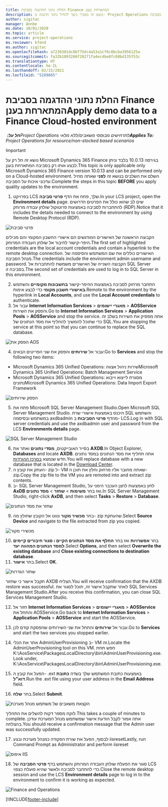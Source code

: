 ```yaml
---
title: החלת נתוני ההדגמה בסביבת Finance המתארחת בענן
description: נושא זה מסביר כיצד להחיל נתוני הדגמה מ- Project Operations בסביבת Dynamics 365 Finance המתארחת בענן.
author: sigitac
manager: Annbe
ms.date: 10/01/2020
ms.topic: article
ms.service: project-operations
ms.reviewer: kfend
ms.author: sigitac
ms.openlocfilehash: a7239301dc8b775dc4a53a1cf6c0bcba3956125a
ms.sourcegitcommit: fa32b1893286f20271fa4ec4be8fc68bd135f53c
ms.translationtype: HT
ms.contentlocale: he-IL
ms.lasthandoff: 02/15/2021
ms.locfileid: "5289865"
---
```

# <a name="apply-demo-data-to-a-finance-cloud-hosted-environment"></a><span data-ttu-id="f84e1-103">החלת נתוני ההדגמה בסביבת Finance המתארחת בענן</span><span class="sxs-lookup"><span data-stu-id="f84e1-103">Apply demo data to a Finance Cloud-hosted environment</span></span>

<span data-ttu-id="f84e1-104">_**חל על:** ‏Project Operations לתרחישים מבוססי משאבים/ללא מלאי_</span><span class="sxs-lookup"><span data-stu-id="f84e1-104">_**Applies To:** Project Operations for resource/non-stocked based scenarios_</span></span>

> [!IMPORTANT]
> <span data-ttu-id="f84e1-105">נושא זה חל רק על Microsoft Dynamics 365 Finance בגירסה 10.0.13 בלבד וניתן לבצע אותו רק בסביבה המתארחת בענן.</span><span class="sxs-lookup"><span data-stu-id="f84e1-105">This topic is only applicable only Microsoft Dynamics 365 Finance version 10.0.13 and can be performed only on a Cloud-hosted environment.</span></span> <span data-ttu-id="f84e1-106">השלם את השלבים בנושא זה **לפני** שאתה מחיל עדכוני איכות על הסביבה.</span><span class="sxs-lookup"><span data-stu-id="f84e1-106">Complete the steps in this topic **BEFORE** you apply quality updates to the environment.</span></span>

1. <span data-ttu-id="f84e1-107">בפרויקט LCS שלך, פתח את הדף **פרטי סביבה**.</span><span class="sxs-lookup"><span data-stu-id="f84e1-107">In your LCS project, open the **Environment details** page.</span></span> <span data-ttu-id="f84e1-108">שים לב שהוא כולל את הפרטים הדרושים להתחברות לסביבה באמצעות פרוטוקול שולחן עבודה מרוחק (RDP).</span><span class="sxs-lookup"><span data-stu-id="f84e1-108">Notice that it includes the details needed to connect to the environment by using Remote Desktop Protocol (RDP).</span></span>

![פרטי סביבת ](./media/1EnvironmentDetails.png)

<span data-ttu-id="f84e1-110">הקבוצה הראשונה של האישורים המודגשים הם אישורי החשבון המקומי והם מכילים היפר-קישור לחיבור אל שולחן העבודה המרוחק.</span><span class="sxs-lookup"><span data-stu-id="f84e1-110">The first set of highlighted credentials are the local account credentials and contain a hyperlink to the remote desktop connection.</span></span> <span data-ttu-id="f84e1-111">האישורים כוללים את שם המשתמש והסיסמה של מנהל הסביבה.</span><span class="sxs-lookup"><span data-stu-id="f84e1-111">The credentials include the environment admin username and password.</span></span> <span data-ttu-id="f84e1-112">הקבוצה השנייה של האישורים משמשת להתחברות אל SQL Server בסביבה זו.</span><span class="sxs-lookup"><span data-stu-id="f84e1-112">The second set of credentials are used to log in to SQL Server in this environment.</span></span>

2. <span data-ttu-id="f84e1-113">התחבר מרחוק לסביבה באמצעות ההיפר-קישור **בחשבונות מקומיים** והשתמש **באישורי חשבון מקומי** כדי לבצע אימות.</span><span class="sxs-lookup"><span data-stu-id="f84e1-113">Remote to the environment by the hyperlink in **Local Accounts**, and use the **Local Account credentials** to authenticate.</span></span>
3. <span data-ttu-id="f84e1-114">עבור אל **Internet Information Services** > **מאגרי יישומים** > **AOSService** והפסק את השירות.</span><span class="sxs-lookup"><span data-stu-id="f84e1-114">Go to **Internet Information Services** > **Application Pools** > **AOSService** and stop the service.</span></span> <span data-ttu-id="f84e1-115">אתה מפסיק את השירות בשלב זה כדי שתוכל להמשיך להחליף את מסד הנתונים של SQL.</span><span class="sxs-lookup"><span data-stu-id="f84e1-115">You are stopping the service at this point so that you can continue to replace the SQL database.</span></span>

![הפסק את AOS](./media/2StopAOS.png)

4. <span data-ttu-id="f84e1-117">עבור אל **שירותים** והפסק את שני הפריטים הבאים:</span><span class="sxs-lookup"><span data-stu-id="f84e1-117">Go to **Services** and stop the following two items:</span></span>

- <span data-ttu-id="f84e1-118">Microsoft Dynamics 365 Unified Operations: שירות ניהול אצווה</span><span class="sxs-lookup"><span data-stu-id="f84e1-118">Microsoft Dynamics 365 Unified Operations: Batch Management Service</span></span>
- <span data-ttu-id="f84e1-119">Microsoft Dynamics 365 Unified Operations: מסגרת לייצוא וייבוא נתונים</span><span class="sxs-lookup"><span data-stu-id="f84e1-119">Microsoft Dynamics 365 Unified Operations: Data Import Export Framework</span></span>

![הפסק שירותים](./media/3StopServices.png)

5. <span data-ttu-id="f84e1-121">פתח את Microsoft SQL Server Management Studio.</span><span class="sxs-lookup"><span data-stu-id="f84e1-121">Open Microsoft SQL Server Management Studio.</span></span> <span data-ttu-id="f84e1-122">היכנס באמצעות אישורי שרת SQL והשתמש במשתמש ובסיסמה axdbadmin מהדף **פרטי הסביבות** ב- LCS.</span><span class="sxs-lookup"><span data-stu-id="f84e1-122">Log in with SQL server credentials and use the axdbadmin user and password from the LCS **Environments details** page.</span></span>

![SQL Server Management Studio](./media/4SSMS.png)

6. <span data-ttu-id="f84e1-124">בסייר האובייקטים, **מסדי נתונים** ואתר את **AXDB**.</span><span class="sxs-lookup"><span data-stu-id="f84e1-124">In Object Explorer, **Databases** and locate **AXDB**.</span></span> <span data-ttu-id="f84e1-125">אתה תחליף את מסד הנתונים במסד נתונים חדש שנמצא [במרכז ההורדות](https://download.microsoft.com/download/1/a/3/1a314bd2-b082-4a87-abdc-1ba26c92b63d/ProjOpsDemoDataFOGARelease.zip).</span><span class="sxs-lookup"><span data-stu-id="f84e1-125">You will replace database with a new database that is located in the [Download Center](https://download.microsoft.com/download/1/a/3/1a314bd2-b082-4a87-abdc-1ba26c92b63d/ProjOpsDemoDataFOGARelease.zip).</span></span> 
7. <span data-ttu-id="f84e1-126">העתק את קובץ ה- zip ל- VM שאתה מחובר אליו מרחוק וחלץ את תוכן ה- zip.</span><span class="sxs-lookup"><span data-stu-id="f84e1-126">Copy the zip file to the VM you are remoted into and extract zip contents.</span></span>
8. <span data-ttu-id="f84e1-127">ב- SQL Server Management Studio, לחץ באמצעות לחצן העכבר הימני על **AxDB** ואז בחר **משימות** > **שחזר** > **מסד נתונים**.</span><span class="sxs-lookup"><span data-stu-id="f84e1-127">In SQL Server Management Studio, right-click **AxDB**, and then select **Tasks** > **Restore** > **Database**.</span></span>

![שחזר את מסד הנתונים](./media/5RestoreDatabase.png)

9. <span data-ttu-id="f84e1-129">בחר **מכשיר מקור** ונווט אל הקובץ שחולץ מה- zip שהעתקת.</span><span class="sxs-lookup"><span data-stu-id="f84e1-129">Select **Source Device** and navigate to the file extracted from zip you copied.</span></span>

![מכשירי מקור](./media/6SourceDevice.png)

10. <span data-ttu-id="f84e1-131">בחר **אפשרויות** ואז בחר **החלף את מסד הנתונים הקיים** ו **סגור חיבורים קיימים למסד הנתונים המהווה יעד**.</span><span class="sxs-lookup"><span data-stu-id="f84e1-131">Select **Options**, and then select **Overwrite the existing database** and **Close existing connections to destination database**.</span></span> 
11. <span data-ttu-id="f84e1-132">בחר **אישור**.</span><span class="sxs-lookup"><span data-stu-id="f84e1-132">Select **OK**.</span></span>

![שחזר הגדרות](./media/7RestoreSetting.png)

<span data-ttu-id="f84e1-134">תקבל אישור כי שחזור AXDB הצליח.</span><span class="sxs-lookup"><span data-stu-id="f84e1-134">You will receive confirmation that the AXDB restore was successful.</span></span> <span data-ttu-id="f84e1-135">לאחר שתקבל אישור זה, תוכל לסגור את SQL Services Management Studio.</span><span class="sxs-lookup"><span data-stu-id="f84e1-135">After you receive this confirmation, you can close SQL Services Management Studio.</span></span>

12. <span data-ttu-id="f84e1-136">חזור אל **Internet Information Services** > **מאגרי יישומים** > **AOSService** והתחל את AOSService.</span><span class="sxs-lookup"><span data-stu-id="f84e1-136">Go back to **Internet Information Services** > **Application Pools** > **AOSService** and start the AOSService.</span></span>
13. <span data-ttu-id="f84e1-137">עבור אל **שירותים** והתחל את שני השירותים שהפסקת קודם לכן.</span><span class="sxs-lookup"><span data-stu-id="f84e1-137">Go to **Services** and start the two services you stopped earlier.</span></span>

14. <span data-ttu-id="f84e1-138">אתר את הכלי AdminUserProvisioning ב- VM זה.</span><span class="sxs-lookup"><span data-stu-id="f84e1-138">Locate the AdminUserProvisioning tool on this VM.</span></span> <span data-ttu-id="f84e1-139">חפש תחת K:\AosService\PackagesLocalDirectory\bin\AdminUserProvisioning.exe.</span><span class="sxs-lookup"><span data-stu-id="f84e1-139">Look under, K:\AosService\PackagesLocalDirectory\bin\AdminUserProvisioning.exe.</span></span>
15. <span data-ttu-id="f84e1-140">הפעל את קובץ ה- ‎.ext באמצעות כתובת המשתמש שלך בשדה **כתובת דוא"ל**.</span><span class="sxs-lookup"><span data-stu-id="f84e1-140">Run the .ext file using your user address in the **Email Address** field.</span></span> 
16. <span data-ttu-id="f84e1-141">בחר **שלח**.</span><span class="sxs-lookup"><span data-stu-id="f84e1-141">Select **Submit**.</span></span>

![הקצאת משאבים של משתמש מנהל מערכת](./media/8AdminUserProvisioning.png)

<span data-ttu-id="f84e1-143">לוקח מספר דקות להשלים את התהליך.</span><span class="sxs-lookup"><span data-stu-id="f84e1-143">This takes a couple of minutes to complete.</span></span> <span data-ttu-id="f84e1-144">אתה אמור לקבל הודעת אישור שמשתמש מנהל המערכת עודכן בהצלחה.</span><span class="sxs-lookup"><span data-stu-id="f84e1-144">You should receive a confirmation message that the Admin user was successfully updated.</span></span>

17. <span data-ttu-id="f84e1-145">לבסוף, הפעל את שורת הפקודה כמנהל מערכת ובצע iisreset</span><span class="sxs-lookup"><span data-stu-id="f84e1-145">Lastly, run Command Prompt as Administrator and perform iisreset</span></span>

![איפוס IIS](./media/9IISReset.png)

18. <span data-ttu-id="f84e1-147">סגור את הפעלת שולחן העבודה המרוחק והשתמש בדף **פרטי הסביבה** של LCS כדי להתחבר לסביבה ולאשר שהיא פועלת כצפוי.</span><span class="sxs-lookup"><span data-stu-id="f84e1-147">Close the remote desktop session and use the LCS **Environment details** page to log in to the environment to confirm it is working as expected.</span></span>

![Finance and Operations](./media/10FinanceAndOperations.png)


[!INCLUDE[footer-include](../includes/footer-banner.md)]